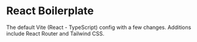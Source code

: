 # React Boilerplate

The default Vite (React - TypeScript) config with a few changes. Additions include React Router and Tailwind CSS.
